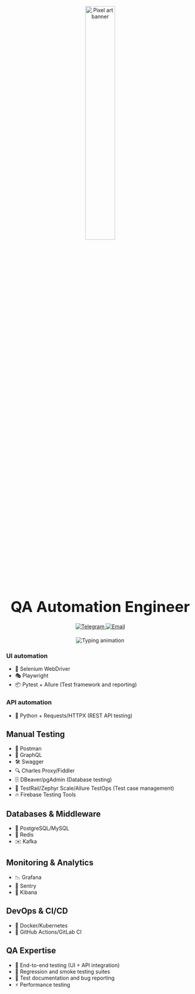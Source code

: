 <div align="center">
  <!-- Анимированный баннер -->
  <img src="https://media.giphy.com/media/v1.Y2lkPTc5MGI3NjExc3FiMzFseDd1eDhqZjhrOTFwMjlyOXM5OGF2aTUwNDRjZThxbnRuZiZlcD12MV9naWZzX3NlYXJjaCZjdD1n/bnOIY81AEMa4llyfFI/giphy.gif" width="40%" alt="Pixel art banner"/>
  
  <!-- Заголовок -->
  <h1 style="font-size: 2.5rem; margin: 20px 0;">QA Automation Engineer</h1>
  
  <!-- Контакты -->
  <div align="center" style="margin: 20px 0;">
    <a href="https://t.me/whoisbulat" target="_blank">
      <img src="https://img.shields.io/badge/Telegram-26A5E4?style=for-the-badge&logo=telegram&logoColor=white" alt="Telegram"/>
    </a>
    <a href="mailto:whoisbulat@mail.ru" target="_blank">
      <img src="https://img.shields.io/badge/Email-EA4335?style=for-the-badge&logo=gmail&logoColor=white" alt="Email"/>
    </a>
  </div>

  <!-- Анимированный текст -->
  <div align="center">
    <img src="https://readme-typing-svg.herokuapp.com?font=Fira+Code&size=20&duration=3000&pause=800&color=FFFFFF&center=true&width=600&lines=🚀+Автоматизированное+и+ручное+тестирование;🔍+WEB+UI+%7C+API+%7C+Mobile+Applications;🤖+Tech+Stack:+Python%2C+Playwright%2C+Postman%2C+Allure;📊+Оптимизация+тестовых+процессов+и+метрик" alt="Typing animation"/>
  </div>
</div>

<div align="left">

  ### UI automation
  - 🤖 Selenium WebDriver 
  - 🎭 Playwright
  - 📦 Pytest + Allure (Test framework and reporting)

  ### API automation
  - 🐍 Python + Requests/HTTPX (REST API testing)

  ## Manual Testing
  - 📡 Postman
  - 🔌 GraphQL
  - 🛠️ Swagger
  - 🔍 Charles Proxy/Fiddler
  - 🗄️ DBeaver/pgAdmin (Database testing)
  - 📝 TestRail/Zephyr Scale/Allure TestOps (Test case management)
  - 🔥 Firebase Testing Tools

  ## Databases & Middleware
  - 🐘 PostgreSQL/MySQL
  - 🧠 Redis
  - ✉️ Kafka

  ## Monitoring & Analytics
  - 📉 Grafana
  - 🚨 Sentry
  - 📝 Kibana

  ## DevOps & CI/CD
  - 🐳 Docker/Kubernetes
  - 🔄 GitHub Actions/GitLab CI 

  ##  QA Expertise
  - 🔄 End-to-end testing (UI + API integration)
  - 🧪 Regression and smoke testing suites
  - 📑 Test documentation and bug reporting
  - ⚡ Performance testing
</div>
